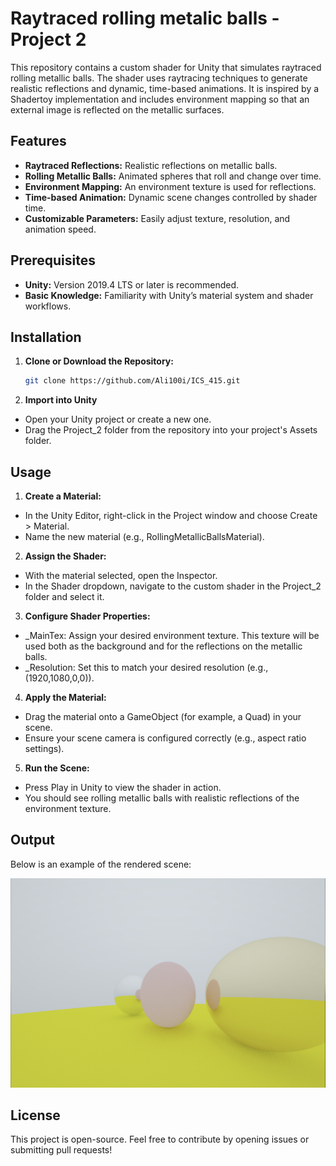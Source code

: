 # Raytraced rolling metalic balls - Project 2

This repository contains a custom shader for Unity that simulates raytraced rolling metallic balls. The shader uses raytracing techniques to generate realistic reflections and dynamic, time-based animations. It is inspired by a Shadertoy implementation and includes environment mapping so that an external image is reflected on the metallic surfaces.

## Features

- **Raytraced Reflections:** Realistic reflections on metallic balls.
- **Rolling Metallic Balls:** Animated spheres that roll and change over time.
- **Environment Mapping:** An environment texture is used for reflections.
- **Time-based Animation:** Dynamic scene changes controlled by shader time.
- **Customizable Parameters:** Easily adjust texture, resolution, and animation speed.

## Prerequisites

- **Unity:** Version 2019.4 LTS or later is recommended.
- **Basic Knowledge:** Familiarity with Unity’s material system and shader workflows.

## Installation

1. **Clone or Download the Repository:**

   ```bash
   git clone https://github.com/Ali100i/ICS_415.git
   ```
2. **Import into Unity**
   
  - Open your Unity project or create a new one.
  - Drag the Project_2 folder from the repository into your project's Assets folder.

## Usage

1. **Create a Material:**

  - In the Unity Editor, right-click in the Project window and choose Create > Material.
  - Name the new material (e.g., RollingMetallicBallsMaterial).
    
2. **Assign the Shader:**

  - With the material selected, open the Inspector.
  - In the Shader dropdown, navigate to the custom shader in the Project_2 folder and select it.
    
3. **Configure Shader Properties:**

  - _MainTex: Assign your desired environment texture. This texture will be used both as the background and for the reflections on the metallic balls.
  - _Resolution: Set this to match your desired resolution (e.g., (1920,1080,0,0)).
    
4. **Apply the Material:**

- Drag the material onto a GameObject (for example, a Quad) in your scene.
- Ensure your scene camera is configured correctly (e.g., aspect ratio settings).
  
5. **Run the Scene:**

  - Press Play in Unity to view the shader in action.
  - You should see rolling metallic balls with realistic reflections of the environment texture.

## Output 

Below is an example of the rendered scene:

![Example Output](rendered_scene.png)

## License

This project is open-source. Feel free to contribute by opening issues or submitting pull requests!
